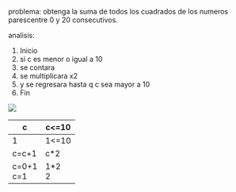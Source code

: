 problema: obtenga la suma de todos los cuadrados de los numeros parescentre 0 y 20 consecutivos.

analisis:
1. Inicio
2. si c es menor o igual a 10
3. se contara
4. se multiplicara x2
5. y se regresara hasta q c sea mayor a 10
6. Fin

![](file:///C:/Users/VALERIA/OneDrive%20-%20Universidad%20de%20Colima/Escritorio/markdown/v.png)

| c | c<=10 |
|---|-------|
| 1 | 1<=10 |
| c=c+1        | c*2      |
| c=0+1<br>c=1 | 1*2<br>2 |
